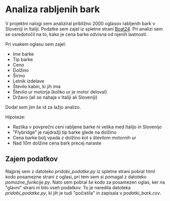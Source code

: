 # Analiza rabljenih bark
V projektni nalogi sem analiziral približno 2000 oglasov rabljenih bark v Sloveniji in Italiji. Podatke sem zajel iz spletne strani [Boat24](https://www.boat24.com/en/). Pri analizi sem se osredotočil na to, kako je cena barke odvisna od njenih lastnosti.

Pri vsakem oglasu sem zajel:
- Ime barke
- Tip barke
- Ceno
- Dolžino
- Širino
- Letnik izdelave
- Število kabin, ki jih ima
- Število ur motorja (koliko ur je motor deloval)
- Državo (ali se nahaja v Italiji ali Sloveniji)

Dodal sem jim še id za lažjo analizo.


Hipoteze:
- Razlika v povprečni ceni rabljene barke ni velika med Italijo in Slovenijo
- "Flybridge" je najdražji tip barke glede na dolžino
- Cena barke bolj vpada z dolžino kot s številom motornih ur
- Nad 10m dolžine cena bark precej naraste

## Zajem podatkov
Najprej sem z datoteko *pridobi_podatke.py* iz spletne strani pobral html kodo posamezne strani z oglasi, pri tem sem si pomagal z datoteko *pomozne_funkcije.py*. Nato sem pobral še kodo za posamezen oglas, ker na "glavni" strani ni bilo vseh podatkov. To je naredila datoteka *pridobi_podatke.py*, ki jih je tudi "počistila" in zapisala v *podatki_bark.csv*. 
